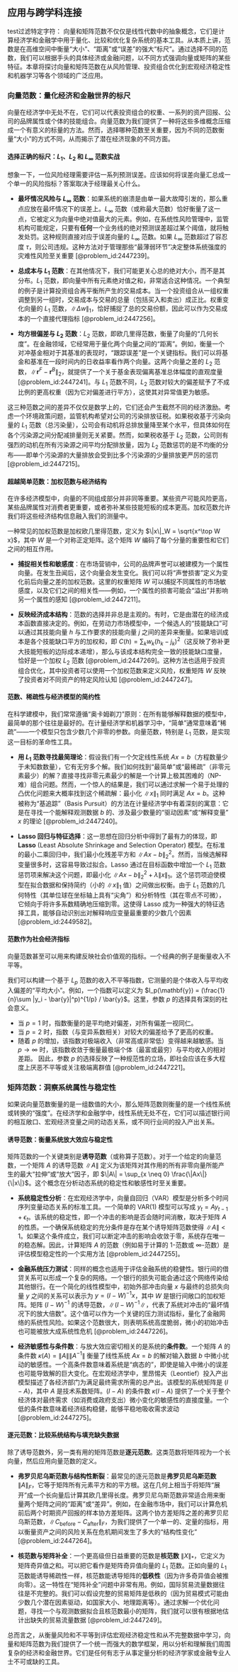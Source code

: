 ## 应用与跨学科连接

test过滤特定字符：
向量和矩阵范数不仅仅是线性代数中的抽象概念，它们是计算经济学和金融学中用于量化、比较和优化复杂系统的基本工具。从本质上讲，范数是在高维空间中衡量“大小”、“距离”或“误差”的强大“标尺”。通过选择不同的范数，我们可以根据手头的具体经济或金融问题，以不同方式强调向量或矩阵的某些特征。本章将探讨向量和矩阵范数在从风险管理、投资组合优化到宏观经济稳定性和机器学习等各个领域的广泛应用。

### 向量范数：量化经济和金融世界的标尺

向量在经济学中无处不在，它们可以代表投资组合的权重、一系列的资产回报、公司的品牌属性或个体的技能组合。向量范数为我们提供了一种将这些多维概念压缩成一个有意义的标量的方法。然而，选择哪种范数至关重要，因为不同的范数衡量“大小”的方式不同，从而揭示了潜在经济现象的不同方面。

#### 选择正确的标尺：$L_1$、$L_2$ 和 $L_\infty$ 范数实战

想象一下，一位风险经理需要评估一系列预测误差。应该如何将误差向量汇总成一个单一的风险指标？答案取决于经理最关心什么。

- **最坏情况风险与 $L_\infty$ 范数**：如果系统的崩溃是由单一最大故障引发的，那么重点应放在最坏情况下的误差上。$L_\infty$ 范数（或称最大范数）恰好衡量了这一点，它被定义为向量中绝对值最大的元素。例如，在系统性风险管理中，监管机构可能规定，只要有**任何**一个业务线的绝对预测误差超过某个阈值，就将触发处罚。这种规则直接对应于误差向量的 $L_\infty$ 范数。如果 $L_\infty$ 范数超过了容忍度 $\tau$，则公司违规。这种方法对于管理那些“最薄弱环节”决定整体系统强度的灾难性风险至关重要 [@problem_id:2447239]。

- **总成本与 $L_1$ 范数**：在其他情况下，我们可能更关心总的绝对大小，而不是其分布。$L_1$ 范数，即向量中所有元素绝对值之和，非常适合这种情况。一个典型的例子是计算投资组合再平衡所产生的交易成本。当一个投资组合从一组权重调整到另一组时，交易成本与交易的总量（包括买入和卖出）成正比。权重变化向量的 $L_1$ 范数，$\|\Delta w\|_1$，恰好捕捉了总的交易份额，因此可以作为交易成本的一个直接代理指标 [@problem_id:2447256]。

- **均方根偏差与 $L_2$ 范数**：$L_2$ 范数，即欧几里得范数，衡量了向量的“几何长度”。在金融领域，它经常用于量化两个向量之间的“距离”。例如，衡量一个对冲基金相对于其基准的表现时，“跟踪误差”是一个关键指标。我们可以将基金和基准在一段时间内的日收益率看作两个向量。这两个向量之差的 $L_2$ 范数，$\|\mathbf{r}^{F} - \mathbf{r}^{B}\|_{2}$，就提供了一个关于基金表现偏离基准总体幅度的直观度量 [@problem_id:2447241]。与 $L_1$ 范数不同，$L_2$ 范数对较大的偏差赋予了不成比例的更高权重（因为它对偏差进行平方），这使其对异常值更为敏感。

这三种范数之间的差异不仅仅是数学上的，它们还会产生截然不同的经济激励。考虑一个环境政策问题，监管机构希望对公司的污染排放征税。如果税收基于污染向量的 $L_1$ 范数（总污染量），公司会有动机将总排放量降至某个水平，但具体如何在各个污染源之间分配减排量则无关紧要。然而，如果税收基于 $L_2$ 范数，公司则有强烈的动机在所有污染源之间平均分配排放量，因为 $L_2$ 范数惩罚的是不均衡的分布——即单个污染源的大量排放会受到比多个污染源的少量排放更严厉的惩罚 [@problem_id:2447215]。

#### 超越简单范数：加权范数与经济结构

在许多经济模型中，向量的不同组成部分并非同等重要。某些资产可能风险更高，某些品牌属性对消费者更重要，或者弥补某些技能短板的成本更高。加权范数允许我们将这些经济结构信息融入我们的测量中。

一种常见的加权范数是加权欧几里得范数，定义为 $\|x\|_W = \sqrt{x^\top W x}$，其中 $W$ 是一个对称正定矩阵。这个矩阵 $W$ 编码了每个分量的重要性和它们之间的相互作用。

- **捕捉相关性和敏感度**：在市场营销中，公司的品牌声誉可以被建模为一个属性向量。在发生丑闻后，这个向量会发生变化。我们可以将“声誉损害”定义为变化前后向量之差的加权范数。这里的权重矩阵 $W$ 可以捕捉不同属性的市场敏感度，以及它们之间的相关性——例如，一个属性的损害可能会“溢出”并影响另一个属性的感知 [@problem_id:2447211]。

- **反映经济成本结构**：范数的选择并非总是主观的。有时，它是由潜在的经济成本函数直接决定的。例如，在劳动力市场模型中，一个候选人的“技能缺口”可以通过其技能向量 $h$ 与工作要求的技能向量 $j$ 之间的差异来衡量。如果培训成本是各个技能缺口平方的加权和，即 $C(h) = \sum_{k} w_k(h_k - j_k)^2$（这反映了弥补更大技能短板的边际成本递增），那么与该成本结构完全一致的技能缺口度量，恰好是一个加权 $L_2$ 范数 [@problem_id:2447269]。这种方法也适用于投资组合优化，其中投资者可以使用一个加权范数来定义风险，权重矩阵 $W$ 反映了投资者对不同资产的特定风险认知 [@problem_id:2447247]。

#### 范数、稀疏性与经济模型的简约性

在科学建模中，我们常常遵循“奥卡姆剃刀”原则：在所有能够解释数据的模型中，最简单的那个往往是最好的。在计量经济学和机器学习中，“简单”通常意味着“稀疏”——一个模型只包含少数几个非零的参数。向量范数，特别是 $L_1$ 范数，是实现这一目标的革命性工具。

- **用 $L_1$ 范数寻找最简理论**：假设我们有一个欠定线性系统 $Ax=b$（方程数量少于未知数数量），它有无穷多个解。我们如何找到“最简单”或“最稀疏”（非零元素最少）的解？直接寻找非零元素最少的解是一个计算上极其困难的（NP-难）组合问题。然而，一个惊人的结果是，我们可以通过求解一个易于处理的凸优化问题来大概率找到这个稀疏解：最小化 $\|x\|_1$ 同时满足 $Ax=b$。这种被称为“基追踪”（Basis Pursuit）的方法在计量经济学中有着深刻的寓意：它是在寻找一个能解释观测数据 $b$ 的、涉及最少数量的“驱动因素”或“解释变量” $x$ 的理论 [@problem_id:2447240]。

- **Lasso 回归与特征选择**：这一思想在回归分析中得到了最有力的体现，即 **Lasso** (Least Absolute Shrinkage and Selection Operator) 模型。在标准的最小二乘回归中，我们最小化残差平方和 $\|Ax-b\|_2^2$。然而，当候选解释变量很多时，这容易导致过拟合。Lasso 通过在目标函数中增加一个 $L_1$ 范数惩罚项来解决这个问题，即最小化 $\|Ax-b\|_2^2 + \lambda \|x\|_1$。这个惩罚项迫使模型在拟合数据和保持简约（小的 $\|x\|_1$ 值）之间做出权衡。由于 $L_1$ 范数的几何特性（其单位球在坐标轴上具有“尖角”）和分析特性（其在零点不可微），它倾向于将许多系数精确地压缩到零。这使得 Lasso 成为一种强大的特征选择工具，能够自动识别出对解释响应变量最重要的少数几个因素 [@problem_id:2449582]。

#### 范数作为社会经济指标

向量范数甚至可以用来构建反映社会价值观的指标。一个经典的例子是衡量收入不平等。

我们可以构建一个基于 $L_p$ 范数的收入不平等指数，它测量的是个体收入与平均收入偏差的“平均大小”。例如，一个指数可以定义为 $I_p(\mathbf{y}) = (\frac{1}{n}\sum |y_i - \bar{y}|^p)^{1/p} / \bar{y}$。这里，参数 $p$ 的选择具有深刻的社会意义。
- 当 $p=1$ 时，指数衡量的是平均绝对偏差，对所有偏差一视同仁。
- 当 $p=2$ 时，指数（与变异系数相关）对较大的偏差给予了更高的权重。
- 随着 $p$ 的增加，该指数对极端收入（非常高或非常低）变得越来越敏感。当 $p \to \infty$ 时，该指数收敛于衡量最极端个体（最富或最穷）与平均收入的相对差距。
因此，参数 $p$ 的选择反映了一种规范性的立场，即社会应该在多大程度上厌恶不平等或关注极端离群值 [@problem_id:2447221]。

### 矩阵范数：洞察系统属性与稳定性

如果说向量范数衡量的是一组数值的大小，那么矩阵范数则衡量的是一个线性系统或转换的“强度”。在经济学和金融学中，线性系统无处不在，它们可以描述银行间的相互敞口、宏观经济变量之间的动态关系，或不同行业间的投入产出关系。

#### 诱导范数：衡量系统放大效应与稳定性

矩阵范数的一个关键类别是**诱导范数**（或称算子范数）。对于一个给定的向量范数，一个矩阵 $A$ 的诱导范数 $\|A\|$ 定义为该矩阵对其作用的所有非零向量所能产生的最大“拉伸”或“放大”因子，即 $\|A\| = \sup_{x \neq 0} \frac{\|Ax\|}{\|x\|}$。这个概念在分析动态系统的稳定性和敏感性时至关重要。

- **系统稳定性分析**：在宏观经济学中，向量自回归（VAR）模型是分析多个时间序列变量动态关系的标准工具。一个简单的 VAR(1) 模型可以写成 $y_t = A y_{t-1} + \epsilon_t$。该系统的稳定性，即一个冲击的影响是否会随时间消散，取决于矩阵 $A$ 的性质。一个确保系统稳定的充分条件是存在某个诱导矩阵范数使得 $\|A\| < 1$。如果这个条件成立，我们可以断定冲击的影响会收敛于零，系统存在唯一的稳态解。因此，计算矩阵 $A$ 的范数（例如易于计算的 $1$-范数或 $\infty$-范数）是评估模型稳定性的一个实用方法 [@problem_id:2447255]。

- **金融系统压力测试**：同样的概念也适用于评估金融系统的稳健性。银行间的借贷关系可以形成一个复杂的网络。一个银行的损失可能会通过这个网络传染给其他银行。在一个简化的线性模型中，初始外部冲击向量 $x$ 与最终的总损失向量 $y$ 之间的关系可以表示为 $y = (I - W)^{-1} x$，其中 $W$ 是银行间敞口的加权矩阵。矩阵 $(I-W)^{-1}$ 的诱导范数，$\|(I-W)^{-1}\|$，代表了系统对冲击的“最坏情况下的放大倍数”。这个值可以作为一个关键的压力测试指标，量化了金融网络的系统性风险。如果这个范数很大，则表明系统高度脆弱，微小的初始冲击也可能被放大成系统性危机 [@problem_id:2447226]。

- **经济敏感性与条件数**：与放大效应密切相关的是系统的**条件数**。一个矩阵 $A$ 的条件数 $\kappa(A) = \|A\| \|A^{-1}\|$ 衡量了线性系统 $Ax=b$ 的解对输入数据 $b$ 中微小扰动的敏感性。一个高条件数意味着系统是“病态的”，即使是输入中微小的误差也可能导致解的巨大变化。在宏观经济学中，里昂惕夫（Leontief）投入产出模型描述了各经济部门为满足最终需求所需的总产出。该模型的系统矩阵是 $(I-A)$，其中 $A$ 是技术系数矩阵。$(I-A)$ 的条件数 $\kappa(I-A)$ 提供了一个关于整个经济体对最终需求（如消费或政府支出）微小变化的敏感性的直接度量。一个低的条件数意味着经济结构稳健，能够平稳地吸收需求波动 [@problem_id:2447275]。

#### 逐元范数：比较系统结构与填充缺失数据

除了诱导范数外，另一类有用的矩阵范数是**逐元范数**。这类范数将矩阵视为一个长向量，然后应用向量范数的定义。

- **弗罗贝尼乌斯范数与结构性断裂**：最常见的逐元范数是**弗罗贝尼乌斯范数** $\|A\|_F$，它等于矩阵所有元素平方和的平方根。这在几何上相当于将矩阵“展开”成一个长向量后计算其欧几里得长度。弗罗贝尼乌斯范数非常适合用来衡量两个矩阵之间的“距离”或“差异”。例如，在金融市场中，我们可以计算危机前后两个时期资产回报的样本协方差矩阵。这两个协方差矩阵之差的弗罗贝尼乌斯范数，$\|C_{\text{before}} - C_{\text{after}}\|_F$，为我们提供了一个单一的、定量的指标，用以衡量资产之间的风险关系在危机期间发生了多大的“结构性变化” [@problem_id:2447264]。

- **核范数与矩阵补全**：一个更高级但日益重要的范数是**核范数** $\|X\|_*$，它定义为矩阵奇异值之和。可以把它看作是矩阵奇异值向量的 $L_1$ 范数。正如向量的 $L_1$ 范数能诱导稀疏性一样，核范数能诱导矩阵的**低秩性**（因为许多奇异值会被推向零）。这一特性在“矩阵补全”问题中非常有用。例如，国际贸易流量数据往往是不完整的。我们可以假设完整的贸易矩阵是低秩的（因为贸易模式可能由少数几个潜在因素驱动，如国家大小、地理距离等）。通过求解一个优化问题，寻找一个与观测数据拟合且核范数最小的矩阵，我们就可以很有根据地估计出缺失的贸易流量数据 [@problem_id:2447249]。

总而言之，从衡量风险和不平等到评估宏观经济稳定性和从不完整数据中学习，向量和矩阵范数为我们提供了一个统一而强大的数学框架，用以分析和理解我们周围复杂的经济和金融世界。它们是任何有志于从事定量分析的经济学家或金融专业人士不可或缺的工具。
